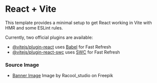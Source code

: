 # React + Vite

This template provides a minimal setup to get React working in Vite with HMR and some ESLint rules.

Currently, two official plugins are available:

- [@vitejs/plugin-react](https://github.com/vitejs/vite-plugin-react/blob/main/packages/plugin-react/README.md) uses [Babel](https://babeljs.io/) for Fast Refresh
- [@vitejs/plugin-react-swc](https://github.com/vitejs/vite-plugin-react-swc) uses [SWC](https://swc.rs/) for Fast Refresh

### Source Image

- [Banner Image](https://www.freepik.com/free-photo/wedding-beautiful-bride-wedding-dress_11980944.htm#query=bridal%20banner&position=16&from_view=search&track=ais&uuid=fc5a8ded-8c11-4c4a-a8de-cedf54ba7a92) Image by Racool_studio on Freepik
